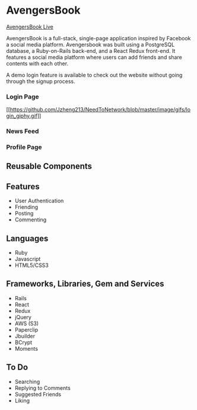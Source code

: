 # AvengersBook

[AvengersBook Live](http://avengersbook.com)

AvengersBook is a full-stack, single-page application inspired by Facebook a social media platform. Avengersbook was built using a PostgreSQL database, a Ruby-on-Rails back-end, and a React Redux front-end. It features a social media platform where users can add friends and share contents with each other.

A demo login feature is available to check out the website without going through the signup process.

### Login Page
[[https://github.com/Jzheng213/NeedToNetwork/blob/master/image/gifs/login_giphy.gif]]
### News Feed

### Profile Page

## Reusable Components




## Features
* User Authentication
* Friending
* Posting
* Commenting

## Languages
* Ruby
* Javascript
* HTML5/CSS3

## Frameworks, Libraries, Gem and Services
* Rails
* React
* Redux
* jQuery
* AWS (S3)
* Paperclip
* Jbuilder
* BCrypt
* Moments

## To Do

* Searching
* Replying to Comments
* Suggested Friends
* Liking
